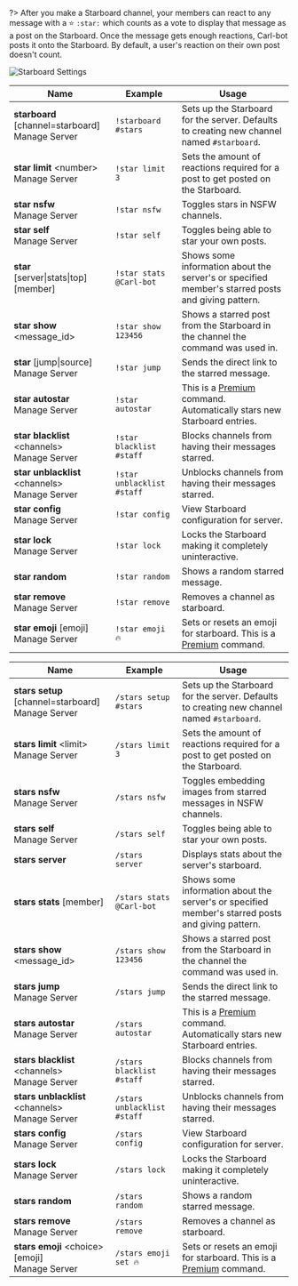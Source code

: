 ?> After you make a Starboard channel, your members can react to any message with a ⭐ `:star:` which counts as a vote to display that message as a post on the Starboard. Once the message gets enough reactions, Carl-bot posts it onto the Starboard. By default, a user's reaction on their own post doesn't count.

![Starboard Settings](_images/starboard_settings.png ":size=75%")

<!-- tabs:start -->

<!-- tab:Prefix Commands -->

| Name                                                                                     | Example                    | Usage                                                                                                |
| ---------------------------------------------------------------------------------------- | -------------------------- | ---------------------------------------------------------------------------------------------------- |
| **starboard** [channel=starboard]<br><span class="user-permissions">Manage Server</span> | `!starboard #stars`        | Sets up the Starboard for the server. Defaults to creating new channel named `#starboard`.           |
| **star limit** \<number><br><span class="user-permissions">Manage Server</span>          | `!star limit 3`            | Sets the amount of reactions required for a post to get posted on the Starboard.                     |
| **star nsfw**<br><span class="user-permissions">Manage Server</span>                     | `!star nsfw`               | Toggles stars in NSFW channels.                                                                      |
| **star self**<br><span class="user-permissions">Manage Server</span>                     | `!star self`               | Toggles being able to star your own posts.                                                           |
| **star** [server\|stats\|top] [member]                                                   | `!star stats @Carl-bot`    | Shows some information about the server's or specified member's starred posts and giving pattern.    |
| **star show** \<message_id>                                                              | `!star show 123456`        | Shows a starred post from the Starboard in the channel the command was used in.                      |
| **star** [jump\|source]<br><span class="user-permissions">Manage Server</span>           | `!star jump`               | Sends the direct link to the starred message.                                                        |
| **star autostar**<br><span class="user-permissions">Manage Server</span>                 | `!star autostar`           | This is a [Premium](https://carl.gg/get-premium) command. Automatically stars new Starboard entries. |
| **star blacklist** \<channels><br><span class="user-permissions">Manage Server</span>    | `!star blacklist #staff`   | Blocks channels from having their messages starred.                                                  |
| **star unblacklist** \<channels><br><span class="user-permissions">Manage Server</span>  | `!star unblacklist #staff` | Unblocks channels from having their messages starred.                                                |
| **star config**<br><span class="user-permissions">Manage Server</span>                   | `!star config`             | View Starboard configuration for server.                                                             |
| **star lock**<br><span class="user-permissions">Manage Server</span>                     | `!star lock`               | Locks the Starboard making it completely uninteractive.                                              |
| **star random**                                                                          | `!star random`             | Shows a random starred message.                                                                      |
| **star remove**<br><span class="user-permissions">Manage Server</span>                   | `!star remove`             | Removes a channel as starboard.                                                                      |
| **star emoji** [emoji]<br><span class="user-permissions">Manage Server</span>            | `!star emoji 🔥`           | Sets or resets an emoji for starboard. This is a [Premium](https://carl.gg/get-premium) command.     |

<!-- tab:Slash Commands -->

| Name                                                                                       | Example                     | Usage                                                                                                |
| ------------------------------------------------------------------------------------------ | --------------------------- | ---------------------------------------------------------------------------------------------------- |
| **stars setup** [channel=starboard]<br><span class="user-permissions">Manage Server</span> | `/stars setup #stars`       | Sets up the Starboard for the server. Defaults to creating new channel named `#starboard`.           |
| **stars limit** \<limit><br><span class="user-permissions">Manage Server</span>            | `/stars limit 3`            | Sets the amount of reactions required for a post to get posted on the Starboard.                     |
| **stars nsfw**<br><span class="user-permissions">Manage Server</span>                      | `/stars nsfw`               | Toggles embedding images from starred messages in NSFW channels.                                     |
| **stars self**<br><span class="user-permissions">Manage Server</span>                      | `/stars self`               | Toggles being able to star your own posts.                                                           |
| **stars server**                                                                           | `/stars server`             | Displays stats about the server's starboard.                                                         |
| **stars stats** [member]                                                                   | `/stars stats @Carl-bot`    | Shows some information about the server's or specified member's starred posts and giving pattern.    |
| **stars show** \<message_id>                                                               | `/stars show 123456`        | Shows a starred post from the Starboard in the channel the command was used in.                      |
| **stars jump**<br><span class="user-permissions">Manage Server</span>                      | `/stars jump`               | Sends the direct link to the starred message.                                                        |
| **stars autostar**<br><span class="user-permissions">Manage Server</span>                  | `/stars autostar`           | This is a [Premium](https://carl.gg/get-premium) command. Automatically stars new Starboard entries. |
| **stars blacklist** \<channels><br><span class="user-permissions">Manage Server</span>     | `/stars blacklist #staff`   | Blocks channels from having their messages starred.                                                  |
| **stars unblacklist** \<channels><br><span class="user-permissions">Manage Server</span>   | `/stars unblacklist #staff` | Unblocks channels from having their messages starred.                                                |
| **stars config**<br><span class="user-permissions">Manage Server</span>                    | `/stars config`             | View Starboard configuration for server.                                                             |
| **stars lock**<br><span class="user-permissions">Manage Server</span>                      | `/stars lock`               | Locks the Starboard making it completely uninteractive.                                              |
| **stars random**                                                                           | `/stars random`             | Shows a random starred message.                                                                      |
| **stars remove**<br><span class="user-permissions">Manage Server</span>                    | `/stars remove`             | Removes a channel as starboard.                                                                      |
| **stars emoji** \<choice> [emoji]<br><span class="user-permissions">Manage Server</span>   | `/stars emoji set 🔥`       | Sets or resets an emoji for starboard. This is a [Premium](https://carl.gg/get-premium) command.     |

<!-- tabs:end -->
